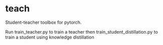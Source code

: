 # teach

Student-teacher toolbox for pytorch.

Run train_teacher.py to train a teacher
then train_student_distillation.py to train a student using knowledge distillation
